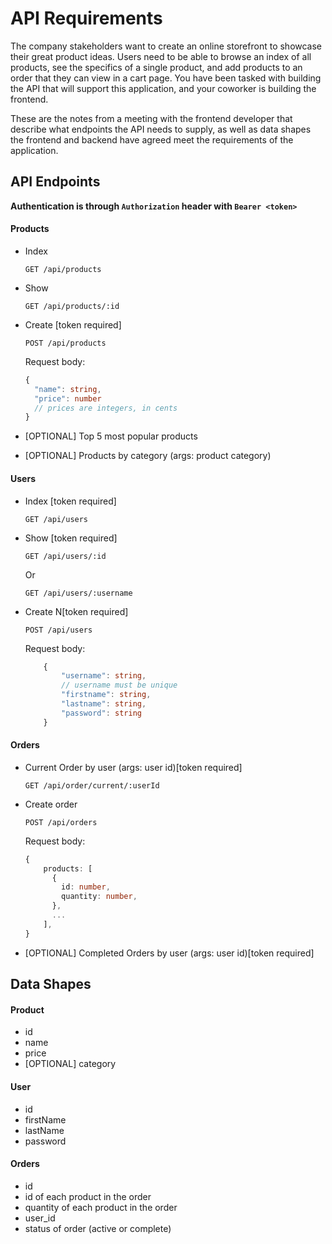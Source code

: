 # API Requirements

The company stakeholders want to create an online storefront to showcase their great product ideas. Users need to be able to browse an index of all products, see the specifics of a single product, and add products to an order that they can view in a cart page. You have been tasked with building the API that will support this application, and your coworker is building the frontend.

These are the notes from a meeting with the frontend developer that describe what endpoints the API needs to supply, as well as data shapes the frontend and backend have agreed meet the requirements of the application.

## API Endpoints

**Authentication is through `Authorization` header with `Bearer <token>`**

#### Products

- Index

  `GET /api/products`

- Show

  `GET /api/products/:id`

- Create [token required]

  `POST /api/products`

  Request body:

  ```typescript
  {
    "name": string,
    "price": number
    // prices are integers, in cents
  }
  ```

- [OPTIONAL] Top 5 most popular products
- [OPTIONAL] Products by category (args: product category)

#### Users

- Index [token required]

  `GET /api/users`

- Show [token required]

  `GET /api/users/:id`

  Or

  `GET /api/users/:username`

- Create N[token required]

  `POST /api/users`

  Request body:

  ```typescript
      {
          "username": string,
          // username must be unique
          "firstname": string,
          "lastname": string,
          "password": string
      }
  ```

#### Orders

- Current Order by user (args: user id)[token required]

  `GET /api/order/current/:userId`

- Create order

  `POST /api/orders`

  Request body:

  ```typescript
  {
      products: [
        {
          id: number,
          quantity: number,
        },
        ...
      ],
  }
  ```

- [OPTIONAL] Completed Orders by user (args: user id)[token required]

## Data Shapes

#### Product

- id
- name
- price
- [OPTIONAL] category

#### User

- id
- firstName
- lastName
- password

#### Orders

- id
- id of each product in the order
- quantity of each product in the order
- user_id
- status of order (active or complete)
